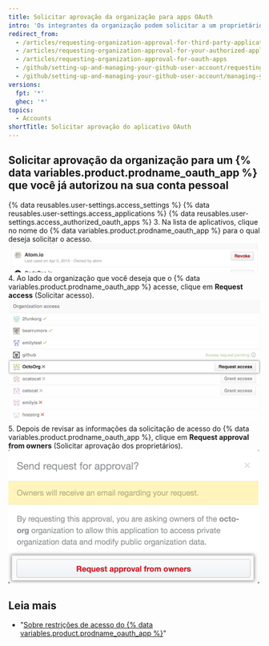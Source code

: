 ```yaml
---
title: Solicitar aprovação da organização para apps OAuth
intro: 'Os integrantes da organização podem solicitar a um proprietário a aprovação do acesso aos recursos da organização para {% data variables.product.prodname_oauth_app %}.'
redirect_from:
  - /articles/requesting-organization-approval-for-third-party-applications
  - /articles/requesting-organization-approval-for-your-authorized-applications
  - /articles/requesting-organization-approval-for-oauth-apps
  - /github/setting-up-and-managing-your-github-user-account/requesting-organization-approval-for-oauth-apps
  - /github/setting-up-and-managing-your-github-user-account/managing-your-membership-in-organizations/requesting-organization-approval-for-oauth-apps
versions:
  fpt: '*'
  ghec: '*'
topics:
  - Accounts
shortTitle: Solicitar aprovação do aplicativo OAuth
---
```


## Solicitar aprovação da organização para um {% data variables.product.prodname_oauth_app %} que você já autorizou na sua conta pessoal

{% data reusables.user-settings.access_settings %}
{% data reusables.user-settings.access_applications %}
{% data reusables.user-settings.access_authorized_oauth_apps %}
3. Na lista de aplicativos, clique no nome do {% data variables.product.prodname_oauth_app %} para o qual deseja solicitar o acesso. ![Botão View application (Exibir aplicativo)](/assets/images/help/settings/settings-third-party-view-app.png)
4. Ao lado da organização que você deseja que o {% data variables.product.prodname_oauth_app %} acesse, clique em **Request access** (Solicitar acesso). ![Botão Request access (Solicitar acesso)](/assets/images/help/settings/settings-third-party-request-access.png)
5. Depois de revisar as informações da solicitação de acesso do {% data variables.product.prodname_oauth_app %}, clique em **Request approval from owners** (Solicitar aprovação dos proprietários). ![Botão Request approval (Solicitar aprovação)](/assets/images/help/settings/oauth-access-request-approval.png)

## Leia mais

- "[Sobre restrições de acesso do {% data variables.product.prodname_oauth_app %}](/articles/about-oauth-app-access-restrictions)"
